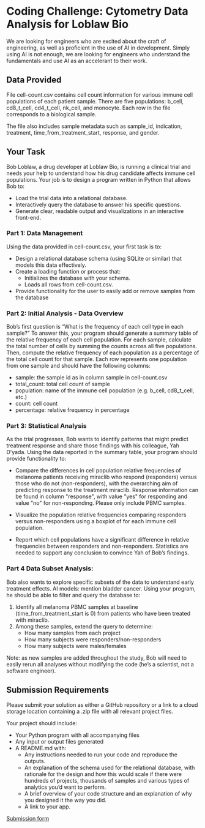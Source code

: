 # Coding Challenge: Cytometry Data Analysis for Loblaw Bio

We are looking for engineers who are excited about the craft of engineering, as well as proficient in the use of AI in development. Simply using AI is not enough, we are looking for engineers who understand the fundamentals and use AI as an accelerant to their work. 

## Data Provided

File cell-count.csv contains cell count information for various immune cell populations of each patient sample. There are five populations: b_cell, cd8_t_cell, cd4_t_cell, nk_cell, and monocyte. Each row in the file corresponds to a biological sample.

The file also includes sample metadata such as sample_id, indication, treatment, time_from_treatment_start, response, and gender.

## Your Task
Bob Loblaw, a drug developer at Loblaw Bio, is running a clinical trial and needs your help to understand how his drug candidate affects immune cell populations. Your job is to design a program written in Python that allows Bob to:

- Load the trial data into a relational database.
- Interactively query the database to answer his specific questions.
- Generate clear, readable output and visualizations in an interactive front-end.

### **Part 1: Data Management**

Using the data provided in cell-count.csv, your first task is to:

- Design a relational database schema (using SQLite or similar) that models this data effectively.
- Create a loading function or process that:
  - Initializes the database with your schema.
  - Loads all rows from cell-count.csv.
- Provide functionality for the user to easily add or remove samples from the database

### **Part 2: Initial Analysis - Data Overview**

Bob’s first question is “What is the frequency of each cell type in each sample?” To answer this, your program should generate a summary table of the relative frequency of each cell population. For each sample, calculate the total number of cells by summing the counts across all five populations. Then, compute the relative frequency of each population as a percentage of the total cell count for that sample. Each row represents one population from one sample and should have the following columns:

- sample: the sample id as in column sample in cell-count.csv
- total_count: total cell count of sample
- population: name of the immune cell population (e.g. b_cell, cd8_t_cell, etc.)
- count: cell count
- percentage: relative frequency in percentage

### **Part 3: Statistical Analysis**

As the trial progresses, Bob wants to identify patterns that might predict treatment response and share those findings with his colleague, Yah D’yada. Using the data reported in the summary table, your program should provide functionality to:

- Compare the differences in cell population relative frequencies of melanoma patients receiving miraclib who respond (responders) versus those who do not (non-responders), with the overarching aim of predicting response to the treatment miraclib. Response information can be found in column "response", with value "yes" for responding and value "no" for non-responding. Please only include PBMC samples.

- Visualize the population relative frequencies comparing responders versus non-responders using a boxplot of for each immune cell population.

- Report which cell populations have a significant difference in relative frequencies between responders and non-responders. Statistics are needed to support any conclusion to convince Yah of Bob’s findings. 

### **Part 4 Data Subset Analysis:**

Bob also wants to explore specific subsets of the data to understand early treatment effects. AI models: mention bladder cancer. Using your program, he should be able to filter and query the database to:

1. Identify all melanoma PBMC samples at baseline (time_from_treatment_start is 0) from patients who have been treated with miraclib. 
2. Among these samples, extend the query to determine:
    - How many samples from each project
    - How many subjects were responders/non-responders 
    - How many subjects were males/females

Note: as new samples are added throughout the study, Bob will need to easily rerun all analyses without modifying the code (he’s a scientist, not a software engineer).

## Submission Requirements
Please submit your solution as either a GitHub repository or a link to a cloud storage location containing a .zip file with all relevant project files.

Your project should include:
- Your Python program with all accompanying files
- Any input or output files generated
- A README.md with:
  - Any instructions needed to run your code and reproduce the outputs.
  - An explanation of the schema used for the relational database, with rationale for the design and how this would scale if there were hundreds of projects, thousands of samples and various types of analytics you’d want to perform.
  - A brief overview of your code structure and an explanation of why you designed it the way you did.
  - A link to your app.

[Submission form](https://forms.gle/HAKtRmXipzwR29EJ8)